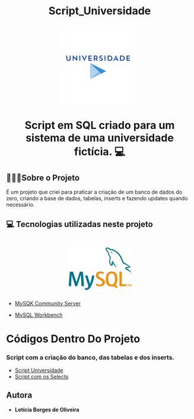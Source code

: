 <h1 align="center">Script_Universidade</h1>

<h1 align="center">
    <img src="Logo Universidade.jpg">
    <p>Script em SQL criado para um sistema de uma  universidade fictícia. 💻</p>
</h1>

## 👩🏽‍💻Sobre o Projeto
É um projeto que criei para praticar a criação de um banco de dados do zero, criando a base de dados, tabelas, inserts e fazendo updates quando necessário.

## 💻 Tecnologias utilizadas neste projeto 
<h1 align="center">
    <img src="Logo Mysql.png">
</h1>

- [MySQK Community Server](https://dev.mysql.com/downloads/installer/)

- [MySQL Workbench](https://dev.mysql.com/downloads/workbench/)

<h1>Códigos Dentro Do Projeto</h1>

### Script com a criação do banco, das tabelas e dos inserts.
- [Script Universidade](ScriptUniversidade.sql)
- [Script com os Selects](SelectsUniversidade.sql)



## Autora
* **Letícia Borges de Oliveira**







